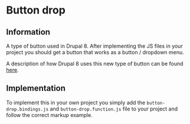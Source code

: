 # Button drop
## Information
A type of button used in Drupal 8. 
After implementing the JS files in your project 
you should get a button that works as a button / dropdown menu.

A description of how Drupal 8 uses this new type of button can be found [here](https://www.drupal.org/node/1804896).

## Implementation
To implement this in your own project you simply add the `button-drop.bindings.js` and `button-drop.function.js` file to your project and follow
the correct markup example.
